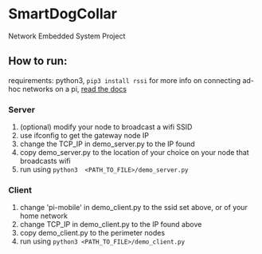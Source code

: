 # SmartDogCollar
Network Embedded System Project

## How to run:
requirements: python3, ```pip3 install rssi```
for more info on connecting ad-hoc networks on a pi, [read the docs](https://www.raspberrypi.org/documentation/configuration/wireless/access-point-routed.md)
### Server
1. (optional) modify your node to broadcast a wifi SSID
1. use ifconfig to get the gateway node IP
1. change the TCP_IP in demo_server.py to the IP found
1. copy demo_server.py to the location of your choice on your node that broadcasts wifi
1. run using ```python3  <PATH_TO_FILE>/demo_server.py```
### Client

1. change 'pi-mobile' in demo_client.py to the ssid set above, or of your home network
1. change TCP_IP in demo_client.py to the IP found above
1. copy demo_client.py to the perimeter nodes
1. run using ```python3 <PATH_TO_FILE>/demo_client.py```
